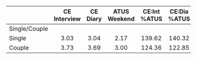 
|                      | CE<br>Interview |  CE<br>Diary | ATUS<br>Weekend | CE:Int<br>%ATUS | CE:Dia<br>%ATUS |
| -------------------- | :----------: | :----------: | :----------: | :----------: | :----------: |
| Single/Couple        |              |              |              |              |              |
| Single               |         3.03 |         3.04 |         2.17 |       139.62 |       140.32 |
| Couple               |         3.73 |         3.69 |         3.00 |       124.36 |       122.85 |

